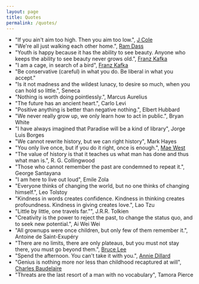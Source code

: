 ```yaml
---
layout: page
title: Quotes
permalink: /quotes/
---
```


- "If you ain't aim too high. Then you aim too low.", [J Cole](http://genius.com/J-cole-january-28th-lyrics)
- "We're all just walking each other home.", [Ram Dass](https://en.wikipedia.org/wiki/Ram_Dass)
- "Youth is happy because it has the ability to see beauty. Anyone who keeps the ability to see beauty never grows old.", [Franz Kafka](https://en.wikipedia.org/wiki/Franz_Kafka)
- "I am a cage, in search of a bird", [Franz Kafka](https://en.wikipedia.org/wiki/Franz_Kafka)
- "Be conservative (careful) in what you do. Be liberal in what you accept."
- "Is it not madness and the wildest lunacy, to desire so much, when you can hold so little.", Seneca
- "Nothing is worth doing pointlessly.", Marcus Aurelius
- "The future has an ancient heart.", Carlo Levi
- "Positive anything is better than negative nothing.", Elbert Hubbard
- "We never really grow up, we only learn how to act in public.", Bryan White
- "I have always imagined that Paradise will be a kind of library", Jorge Luis Borges
- "We cannot rewrite history, but we can right history", Mark Hayes
- "You only live once, but if you do it right, once is enough.", [Mae West](https://en.wikipedia.org/wiki/Mae_West)
- "The value of history is that it teaches us what man has done and thus what man is.", R. G. Collingwood
- "Those who cannot remember the past are condemned to repeat it.", George Santayana
- "I am here to live out loud", Emile Zola
- "Everyone thinks of changing the world, but no one thinks of changing himself.", Leo Tolstoy
- "Kindness in words creates confidence. Kindness in thinking creates profoundness. Kindness in giving creates love.", Lao Tzu
- "Little by little, one travels far."", J.R.R. Tolkien
- "Creativity is the power to reject the past, to change the status quo, and to seek new potential.", Ai Wei Wei
- "All grownups were once children, but only few of them remember it.", Antoine de Saint-Exupéry
- "There are no limits, there are only plateaus, but you must not stay there, you must go beyond them.", [Bruce Lee](https://en.wikipedia.org/wiki/Bruce_Lee)
- "Spend the afternoon. You can't take it with you.", [Annie Dillard](https://en.wikipedia.org/wiki/Annie_Dillard)
- "Genius is nothing more nor less than childhood recaptured at will", [Charles Baudelaire](https://en.wikipedia.org/wiki/Charles_Baudelaire)
- "Threats are the last resort of a man with no vocabulary", Tamora Pierce